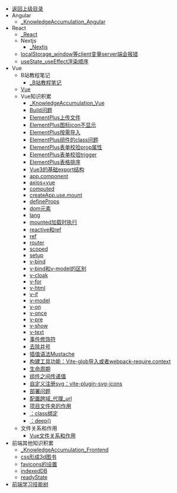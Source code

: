 - [返回上级目录](../_sidebar.md)
- Angular
    - [_KnowledgeAccumulation_Angular](Angular/_KnowledgeAccumulation_Angular.md)
- React
    - [_React](React/_React.md)
    - Nextjs
        - [_Nextjs](React/Nextjs/_Nextjs.md)
    - [localStorage_window等client变量server端会报错](React/localStorage_window等client变量server端会报错.md)
    - [useState_useEffect渲染顺序](React/useState_useEffect渲染顺序.md)
- Vue
    - B站教程笔记
        - [_B站教程笔记](Vue/B站教程笔记/_B站教程笔记.md)
    - [Vue](Vue/Vue.md)
    - Vue知识积累
        - [_KnowledgeAccumulation_Vue](Vue/Vue知识积累/_KnowledgeAccumulation_Vue.md)
        - [Build问题](Vue/Vue知识积累/Build问题.md)
        - [ElementPlus上传文件](Vue/Vue知识积累/ElementPlus上传文件.md)
        - [ElementPlus图标icon不显示](Vue/Vue知识积累/ElementPlus图标icon不显示.md)
        - [ElementPlus按需导入](Vue/Vue知识积累/ElementPlus按需导入.md)
        - [ElementPlus组件的class问题](Vue/Vue知识积累/ElementPlus组件的class问题.md)
        - [ElementPlus表单校验prop属性](Vue/Vue知识积累/ElementPlus表单校验prop属性.md)
        - [ElementPlus表单校验trigger](Vue/Vue知识积累/ElementPlus表单校验trigger.md)
        - [ElementPlus表格排序](Vue/Vue知识积累/ElementPlus表格排序.md)
        - [Vue3的基础export结构](Vue/Vue知识积累/Vue3的基础export结构.md)
        - [app.component](Vue/Vue知识积累/app.component.md)
        - [axios+vue](Vue/Vue知识积累/axios+vue.md)
        - [computed](Vue/Vue知识积累/computed.md)
        - [createApp.use.mount](Vue/Vue知识积累/createApp.use.mount.md)
        - [defineProps](Vue/Vue知识积累/defineProps.md)
        - [dom元素](Vue/Vue知识积累/dom元素.md)
        - [lang](Vue/Vue知识积累/lang.md)
        - [mounted加载时执行](Vue/Vue知识积累/mounted加载时执行.md)
        - [reactive和ref](Vue/Vue知识积累/reactive和ref.md)
        - [ref](Vue/Vue知识积累/ref.md)
        - [router](Vue/Vue知识积累/router.md)
        - [scoped](Vue/Vue知识积累/scoped.md)
        - [setup](Vue/Vue知识积累/setup.md)
        - [v-bind](Vue/Vue知识积累/v-bind.md)
        - [v-bind和v-model的区别](Vue/Vue知识积累/v-bind和v-model的区别.md)
        - [v-cloak](Vue/Vue知识积累/v-cloak.md)
        - [v-for](Vue/Vue知识积累/v-for.md)
        - [v-html](Vue/Vue知识积累/v-html.md)
        - [v-if](Vue/Vue知识积累/v-if.md)
        - [v-model](Vue/Vue知识积累/v-model.md)
        - [v-on](Vue/Vue知识积累/v-on.md)
        - [v-once](Vue/Vue知识积累/v-once.md)
        - [v-pre](Vue/Vue知识积累/v-pre.md)
        - [v-show](Vue/Vue知识积累/v-show.md)
        - [v-text](Vue/Vue知识积累/v-text.md)
        - [事件修饰符](Vue/Vue知识积累/事件修饰符.md)
        - [去除井号](Vue/Vue知识积累/去除井号.md)
        - [插值语法Mustache](Vue/Vue知识积累/插值语法Mustache.md)
        - [构建工具功能：Vite-glob导入或者webpack-require.context](Vue/Vue知识积累/构建工具功能：Vite-glob导入或者webpack-require.context.md)
        - [生命周期](Vue/Vue知识积累/生命周期.md)
        - [组件之间传递值](Vue/Vue知识积累/组件之间传递值.md)
        - [自定义注册svg：vite-plugin-svg-icons](Vue/Vue知识积累/自定义注册svg：vite-plugin-svg-icons.md)
        - [部署问题](Vue/Vue知识积累/部署问题.md)
        - [配置跨域_代理_url](Vue/Vue知识积累/配置跨域_代理_url.md)
        - [项目文件夹的作用](Vue/Vue知识积累/项目文件夹的作用.md)
        - [：class绑定](Vue/Vue知识积累/：class绑定.md)
        - [：deep()](Vue/Vue知识积累/：deep().md)
    - 文件关系和作用
        - [Vue文件关系和作用](Vue/文件关系和作用/Vue文件关系和作用.md)
- 前端其他知识积累
    - [_KnowledgeAccumulation_Frontend](前端其他知识积累/_KnowledgeAccumulation_Frontend.md)
    - [css形成3d图书](前端其他知识积累/css形成3d图书.md)
    - [favicons的设置](前端其他知识积累/favicons的设置.md)
    - [indexedDB](前端其他知识积累/indexedDB.md)
    - [readyState](前端其他知识积累/readyState.md)
- [前端学习技能树](前端学习技能树.md)